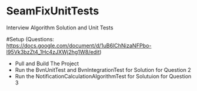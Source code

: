 # SeamFixUnitTests
Interview Algorithm Solution and Unit Tests

#Setup (Questions: https://docs.google.com/document/d/1uB6lChNizaNFPbo-l95Vk3bzZt4_1Hc4zJXWj2hg1W8/edit)
- Pull and Build The Project
- Run the BvnUnitTest and BvnIntegrationTest for Solution for Question 2
- Run the NotificationCalculationAlgorithmTest for Solutuion for Question 3
